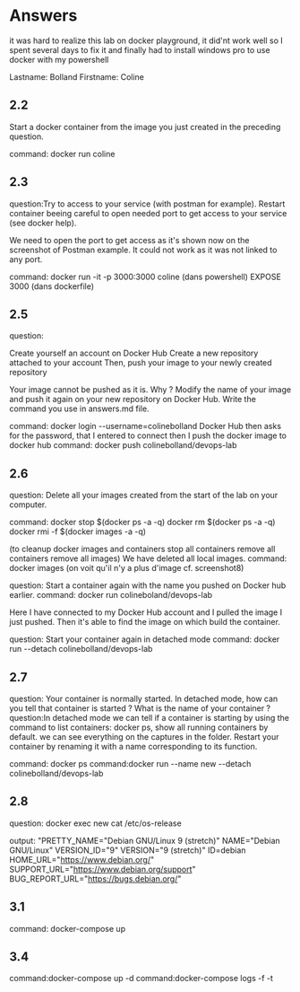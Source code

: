# Answers

it was hard to realize this lab on docker playground, 
it did'nt work well so I spent several days to fix it and finally had to install windows pro to use docker with my powershell

Lastname: Bolland
Firstname: Coline

## 2.2
Start a docker container from the image you just created in the preceding question. 

command: docker run coline

## 2.3
question:Try to access to your service (with postman for example). 
Restart container beeing careful to open needed port to get access to your service (see docker help).

We need to open the port to get access as it's shown now on the screenshot of Postman example. 
It could not work as it was not linked to any port.

command: docker run -it -p 3000:3000 coline (dans powershell)
EXPOSE 3000  (dans dockerfile)

## 2.5
question:

Create yourself an account on Docker Hub
Create a new repository attached to your account
Then, push your image to your newly created repository

Your image cannot be pushed as it is. Why ? Modify the name of your image and push it again on your new repository on Docker Hub. Write the command you use in answers.md file.

command: docker login --username=colinebolland
Docker Hub then asks for the password, that I entered to connect
then I push the docker image to docker hub
command: docker push colinebolland/devops-lab

## 2.6
question:
Delete all your images created from the start of the lab on your computer.

command: docker stop $(docker ps -a -q)
	docker rm $(docker ps -a -q)
	docker rmi -f $(docker images -a -q)

(to cleanup docker images and containers
stop all containers
remove all containers
remove all images)
We have deleted all local images.
command: docker images (on voit qu'il n'y a plus d'image cf. screenshot8)

question: Start a container again with the name you pushed on Docker hub earlier. 
command: docker run colineboland/devops-lab

Here I have connected to my Docker Hub account and I pulled the image I just pushed. 
Then it's able to find the image on which build the container.

question: Start your container again in detached mode
command: docker run --detach colinebolland/devops-lab


## 2.7
question: Your container is normally started. In detached mode, how can you tell that container is started ? What is the name of your container ? 
question:In detached mode we can tell if a container is starting by
using the command to list containers: docker ps, show all running containers by default.
we can see everything on the captures in the folder. 
Restart your container by renaming it with a name corresponding to its function.

command: docker ps
command:docker run --name new --detach colinebolland/devops-lab

## 2.8
question:
docker exec new cat /etc/os-release

output:
"PRETTY_NAME="Debian GNU/Linux 9 (stretch)"
NAME="Debian GNU/Linux"
VERSION_ID="9"
VERSION="9 (stretch)"
ID=debian
HOME_URL="https://www.debian.org/"
SUPPORT_URL="https://www.debian.org/support"
BUG_REPORT_URL="https://bugs.debian.org/"

## 3.1
command: docker-compose up

## 3.4
command:docker-compose up -d
command:docker-compose logs -f -t
